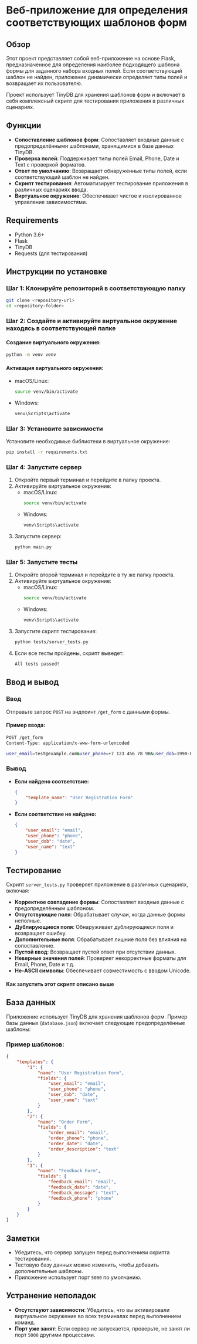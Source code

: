 # Веб-приложение для определения соответствующих шаблонов форм

## Обзор
Этот проект представляет собой веб-приложение на основе Flask, предназначенное для определения наиболее подходящего шаблона формы для заданного набора входных полей. Если соответствующий шаблон не найден, приложение динамически определяет типы полей и возвращает их пользователю.

Проект использует TinyDB для хранения шаблонов форм и включает в себя комплексный скрипт для тестирования приложения в различных сценариях.

## Функции
- **Сопоставление шаблонов форм**: Сопоставляет входные данные с предопределёнными шаблонами, хранящимися в базе данных TinyDB.
- **Проверка полей**: Поддерживает типы полей Email, Phone, Date и Text с проверкой форматов.
- **Ответ по умолчанию**: Возвращает обнаруженные типы полей, если соответствующий шаблон не найден.
- **Скрипт тестирования**: Автоматизирует тестирование приложения в различных сценариях ввода.
- **Виртуальное окружение**: Обеспечивает чистое и изолированное управление зависимостями.

## Requirements
- Python 3.6+
- Flask
- TinyDB
- Requests (для тестирования)

## Инструкции по установке

### Шаг 1: Клонируйте репозиторий в соответствующую папку
```bash
git clone <repository-url>
cd <repository-folder>
```

### Шаг 2: Создайте и активируйте виртуальное окружение находясь в соответствующей папке
#### Создание виртуального окружения:
```bash
python -m venv venv
```

#### Активация виртуального окружения:
- macOS/Linux:
  ```bash
  source venv/bin/activate
  ```
- Windows:
  ```bash
  venv\Scripts\activate
  ```

### Шаг 3: Установите зависимости
Установите необходимые библиотеки в виртуальное окружение:
```bash
pip install -r requirements.txt
```

### Шаг 4: Запустите сервер
1. Откройте первый терминал и перейдите в папку проекта.
2. Активируйте виртуальное окружение:
   - macOS/Linux:
     ```bash
     source venv/bin/activate
     ```
   - Windows:
     ```bash
     venv\Scripts\activate
     ```
3. Запустите сервер:
   ```bash
   python main.py
   ```

### Шаг 5: Запустите тесты
1. Откройте второй терминал и перейдите в ту же папку проекта.
2. Активируйте виртуальное окружение:
   - macOS/Linux:
     ```bash
     source venv/bin/activate
     ```
   - Windows:
     ```bash
     venv\Scripts\activate
     ```
3. Запустите скрипт тестирования:
   ```bash
   python tests/server_tests.py
   ```
4. Если все тесты пройдены, скрипт выведет:
   ```css
   All tests passed!
   ```

## Ввод и вывод

### Ввод
Отправьте запрос `POST` на эндпоинт `/get_form` с данными формы.

#### Пример ввода:
```bash
POST /get_form
Content-Type: application/x-www-form-urlencoded

user_email=test@example.com&user_phone=+7 123 456 78 90&user_dob=1990-01-01&user_name=randomUsername
```

### Вывод
- **Если найдено соответствие:**
  ```json
  {
      "template_name": "User Registration Form"
  }
  ```
- **Если соответствие не найдено:**
  ```json
  {
      "user_email": "email",
      "user_phone": "phone",
      "user_dob": "date",
      "user_name": "text"
  }
  ```

## Тестирование
Скрипт `server_tests.py` проверяет приложение в различных сценариях, включая:

- **Корректное совпадение формы**: Сопоставляет входные данные с предопределённым шаблоном.
- **Отсутствующие поля**: Обрабатывает случаи, когда данные формы неполные.
- **Дублирующиеся поля**: Обнаруживает дублирующиеся поля и возвращает ошибку.
- **Дополнительные поля**: Обрабатывает лишние поля без влияния на сопоставление.
- **Пустой ввод**: Возвращает пустой ответ при отсутствии данных.
- **Неверные значения полей**: Проверяет некорректные форматы для Email, Phone, Date и т.д.
- **Не-ASCII символы**: Обеспечивает совместимость с вводом Unicode.

#### Как запустить этот скрипт описано выше

## База данных
Приложение использует TinyDB для хранения шаблонов форм. Пример базы данных (`database.json`) включает следующие предопределённые шаблоны:

### Пример шаблонов:
```json
{
    "templates": {
        "1": {
            "name": "User Registration Form",
            "fields": {
                "user_email": "email",
                "user_phone": "phone",
                "user_dob": "date",
                "user_name": "text"
            }
        },
        "2": {
            "name": "Order Form",
            "fields": {
                "order_email": "email",
                "order_phone": "phone",
                "order_date": "date",
                "order_description": "text"
            }
        },
        "3": {
            "name": "Feedback Form",
            "fields": {
                "feedback_email": "email",
                "feedback_date": "date",
                "feedback_message": "text",
                "feedback_phone": "phone"
            }
        }
    }
}
```

## Заметки
- Убедитесь, что сервер запущен перед выполнением скрипта тестирования.
- Тестовую базу данных можно изменить, чтобы добавить дополнительные шаблоны.
- Приложение использует порт `5000` по умолчанию.

## Устранение неполадок
- **Отсутствуют зависимости**: Убедитесь, что вы активировали виртуальное окружение во всех терминалах перед выполнением команд.
- **Порт уже занят**: Если сервер не запускается, проверьте, не занят ли порт `5000` другими процессами.
